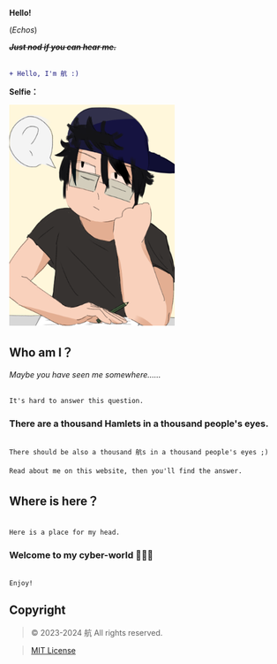 **Hello!**

(*Echos*)
 
**~~*Just nod if you can hear me.*~~**

```diff

+ Hello, I'm 航 :)

```
**Selfie：**

<img src="Me.png" alt="Image" height = "400" width="300">

## Who am I？

*Maybe you have seen me somewhere……*

```diff

It's hard to answer this question.

```

### **There are a thousand Hamlets in a thousand people's eyes.**

```diff

There should be also a thousand 航s in a thousand people's eyes ;)

Read about me on this website, then you'll find the answer.

```

## Where is here？

```diff

Here is a place for my head.

```

### Welcome to my cyber-world 🤖️🤖️🤖️

```

Enjoy!

```

## Copyright


> © 2023-2024 航 All rights reserved.

> [MIT License](https://opensource.org/license/mit/)
